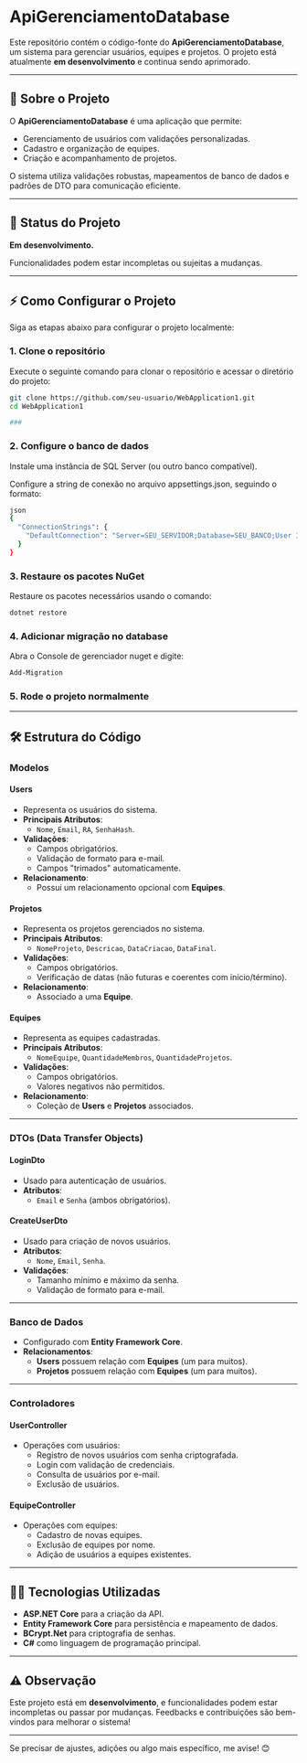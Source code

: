 # ApiGerenciamentoDatabase

Este repositório contém o código-fonte do **ApiGerenciamentoDatabase**, um sistema para gerenciar usuários, equipes e projetos. O projeto está atualmente **em desenvolvimento** e continua sendo aprimorado.

---

## 🚀 Sobre o Projeto

O **ApiGerenciamentoDatabase** é uma aplicação que permite:
- Gerenciamento de usuários com validações personalizadas.
- Cadastro e organização de equipes.
- Criação e acompanhamento de projetos.

O sistema utiliza validações robustas, mapeamentos de banco de dados e padrões de DTO para comunicação eficiente.

---

## 📌 Status do Projeto

**Em desenvolvimento.**

Funcionalidades podem estar incompletas ou sujeitas a mudanças.

---
## ⚡ Como Configurar o Projeto

Siga as etapas abaixo para configurar o projeto localmente:

### 1. Clone o repositório
Execute o seguinte comando para clonar o repositório e acessar o diretório do projeto:
```bash
git clone https://github.com/seu-usuario/WebApplication1.git
cd WebApplication1

###
```
### 2. Configure o banco de dados

Instale uma instância de SQL Server (ou outro banco compatível).

Configure a string de conexão no arquivo appsettings.json, seguindo o formato:

```bash
json
{
  "ConnectionStrings": {
    "DefaultConnection": "Server=SEU_SERVIDOR;Database=SEU_BANCO;User Id=SEU_USUARIO;Password=SUA_SENHA;"
  }
}
```

### 3. Restaure os pacotes NuGet
Restaure os pacotes necessários usando o comando:

```bash
dotnet restore
```

### 4. Adicionar migração no database
Abra o Console de gerenciador nuget e digite:

```bash
Add-Migration
```

### 5. Rode o projeto normalmente

---

## 🛠️ Estrutura do Código

### **Modelos**

#### Users
- Representa os usuários do sistema.
- **Principais Atributos**:
  - `Nome`, `Email`, `RA`, `SenhaHash`.
- **Validações**:
  - Campos obrigatórios.
  - Validação de formato para e-mail.
  - Campos "trimados" automaticamente.
- **Relacionamento**:
  - Possui um relacionamento opcional com **Equipes**.

#### Projetos
- Representa os projetos gerenciados no sistema.
- **Principais Atributos**:
  - `NomeProjeto`, `Descricao`, `DataCriacao`, `DataFinal`.
- **Validações**:
  - Campos obrigatórios.
  - Verificação de datas (não futuras e coerentes com início/término).
- **Relacionamento**:
  - Associado a uma **Equipe**.

#### Equipes
- Representa as equipes cadastradas.
- **Principais Atributos**:
  - `NomeEquipe`, `QuantidadeMembros`, `QuantidadeProjetos`.
- **Validações**:
  - Campos obrigatórios.
  - Valores negativos não permitidos.
- **Relacionamento**:
  - Coleção de **Users** e **Projetos** associados.

---

### **DTOs (Data Transfer Objects)**

#### LoginDto
- Usado para autenticação de usuários.
- **Atributos**:
  - `Email` e `Senha` (ambos obrigatórios).

#### CreateUserDto
- Usado para criação de novos usuários.
- **Atributos**:
  - `Nome`, `Email`, `Senha`.
- **Validações**:
  - Tamanho mínimo e máximo da senha.
  - Validação de formato para e-mail.

---

### **Banco de Dados**

- Configurado com **Entity Framework Core**.
- **Relacionamentos**:
  - **Users** possuem relação com **Equipes** (um para muitos).
  - **Projetos** possuem relação com **Equipes** (um para muitos).

---

### **Controladores**

#### UserController
- Operações com usuários:
  - Registro de novos usuários com senha criptografada.
  - Login com validação de credenciais.
  - Consulta de usuários por e-mail.
  - Exclusão de usuários.

#### EquipeController
- Operações com equipes:
  - Cadastro de novas equipes.
  - Exclusão de equipes por nome.
  - Adição de usuários a equipes existentes.

---

## 🧑‍💻 Tecnologias Utilizadas

- **ASP.NET Core** para a criação da API.
- **Entity Framework Core** para persistência e mapeamento de dados.
- **BCrypt.Net** para criptografia de senhas.
- **C#** como linguagem de programação principal.

---

## ⚠️ Observação

Este projeto está em **desenvolvimento**, e funcionalidades podem estar incompletas ou passar por mudanças. Feedbacks e contribuições são bem-vindos para melhorar o sistema!

---

Se precisar de ajustes, adições ou algo mais específico, me avise! 😊
